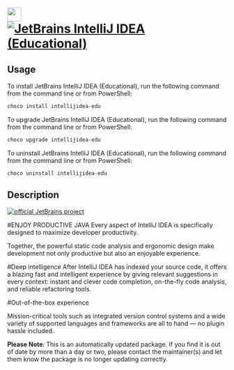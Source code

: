 ﻿# <img src="https://cdn.jsdelivr.net/gh/mkevenaar/chocolatey-packages@1a84d4bb32d44c7d8251d48471814ccd194dfc24/icons/intellijidea-edu.png" width="32" height="32"/> [![JetBrains IntelliJ IDEA (Educational)](https://img.shields.io/chocolatey/v/intellijidea-edu.svg?label=JetBrains+IntelliJ+IDEA+(Educational))](https://chocolatey.org/packages/intellijidea-edu)

## Usage
To install JetBrains IntelliJ IDEA (Educational), run the following command from the command line or from PowerShell:
```powershell
choco install intellijidea-edu
```

To upgrade JetBrains IntelliJ IDEA (Educational), run the following command from the command line or from PowerShell:
```powershell
choco upgrade intellijidea-edu
```

To uninstall JetBrains IntelliJ IDEA (Educational), run the following command from the command line or from PowerShell:
```powershell
choco uninstall intellijidea-edu
```

## Description
[![official JetBrains project](http://jb.gg/badges/official-plastic.svg)](https://confluence.jetbrains.com/display/ALL/JetBrains+on+GitHub)

#ENJOY PRODUCTIVE JAVA
Every aspect of IntelliJ IDEA is specifically designed to maximize developer productivity.

Together, the powerful static code analysis and ergonomic design make development not only productive but also an enjoyable experience.

#Deep intelligence
After IntelliJ IDEA has indexed your source code, it offers a blazing fast and intelligent experience by giving relevant suggestions in every context: instant and clever code completion, on-the-fly code analysis, and reliable refactoring tools.

#Out-of-the-box experience

Mission-critical tools such as integrated version control systems and a wide variety of supported languages and frameworks are all to hand — no plugin hassle included.

**Please Note**: This is an automatically updated package. If you find it is
out of date by more than a day or two, please contact the maintainer(s) and
let them know the package is no longer updating correctly.

